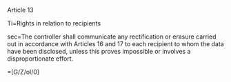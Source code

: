Article 13

Ti=Rights in relation to recipients

sec=The controller shall communicate any rectification or erasure carried out in accordance with Articles 16 and 17 to each recipient to whom the data have been disclosed, unless this proves impossible or involves a disproportionate effort.

=[G/Z/ol/0]
